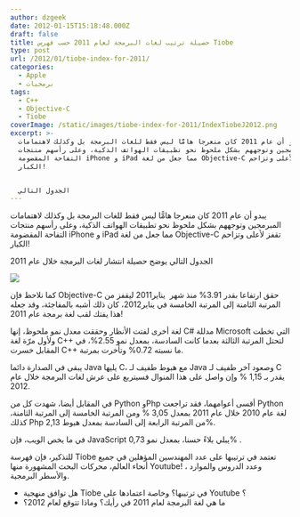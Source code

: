 ```yaml
---
author: dzgeek
date: 2012-01-15T15:18:48.000Z
draft: false
title: حصيلة ترتيب لغات البرمجة لعام 2011 حسب فهرس Tiobe
type: post
url: /2012/01/tiobe-index-for-2011/
categories:
  - Apple
  - برمجيات
tags:
  - C++
  - Objective-C
  - Tiobe
coverImage: /static/images/tiobe-index-for-2011/IndexTiobeJ2012.png
excerpt: >-
  يبدو أن عام 2011 كان منعرجا هامًّا ليس فقط للغات البرمجة بل وكذلك لاهتمامات
  المبرمجين وتوجههم بشكل ملحوظ نحو تطبيقات الهواتف الذكية، وعلى رأسهم منتجات
  التفاحة المقضومة iPhone و iPad مما جعل من لغة Objective-C تقفز لأعلى وتزاحم
  الكبار!


  الجدول التالي
---
```

يبدو أن عام 2011 كان منعرجا هامًّا ليس فقط للغات البرمجة بل وكذلك لاهتمامات المبرمجين وتوجههم بشكل ملحوظ نحو تطبيقات الهواتف الذكية، وعلى رأسهم منتجات التفاحة المقضومة iPhone و iPad مما جعل من لغة Objective-C تقفز لأعلى وتزاحم الكبار!

الجدول التالي يوضح حصيلة انتشار لغات البرمجة خلال عام 2011

![](/static/images/tiobe-index-for-2011/IndexTiobeJ2012.png)

كما نلاحظ فإن Objective-C حقق ارتفاعا بقدر 3.91% منذ شهر  يناير2011 ليقفز من المرتبة الثامنة إلى المرتبة الخامسة في يناير2012، كان ذلك أشبه بالمفاجئة، وقد جعله هذا يفتك لقب لغة برمجة عام 2011!

لغة أخرى لفتت الأنظار وحققت معدل نمو ملحوظ، إنها C# مدللة Microsoft التي تخطت ولأول مرّة لغة C++ لتحتل المرتبة الثالثة بعدما كانت السادسة، بمعدل نمو 2.55%، في المقابل خسرت C++ ما نسبته 0.72% وتأخرت بمرتبة.

يبقى في الصدارة دائما Java يليها C، مع هبوط طفيف لـ Java وصعود آخر طفيف لـ C يقدر بـ 1,15 % وإن واصل على هذا المنوال فسيتربع على عرش لغات البرمجة خلال عام 2012.

في المقابل أيضا، شهدت كل من Python وPhp أقسى أعوامهما، فقد تراجعت Python لغة عام 2010 خلال عام 2011 بمعدل 3,05 % ومن المرتبة الخامسة إلى المرتبة الثامنة، كذلك Php من المرتبة الرابعة إلى السادسة بمعدل هبوط 2,13%.

في ما يخص الويب، فإن JavaScript يبلي بلاءً حسنا، بمعدل نمو 0,73% .

للتذكير، فإن فهرسة Tiobe تعتمد في ترتيبها على عدد المهندسين المؤهلين في جميع أنحاء العالم، محركات البحث المشهورة منها Youtube! ، وعدد الدروس والموارد والأسطر البرمجية.

-   هل توافق منهجية Tiobe في ترتيبها؟ وخاصة اعتمادها على Youtube ؟
-   ما هي لغة البرمجة لعام 2011 في رأيك؟ وماذا تتوقع لعام 2012؟
